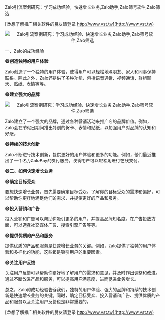 Zalo引流案例研究：学习成功经验，快速增长业务,Zalo助手,Zalo筛号软件,Zalo筛选

[😍想了解推广相关软件的朋友请登录 http://www.vst.tw](http://www.vst.tw)

 <center><img src="https://vst.tw/MP4/tuiguang/png/6.png" alt="Zalo引流案例研究：学习成功经验，快速增长业务,Zalo助手,Zalo筛号软件,Zalo筛选"></center>

一、Zalo的成功经验

**😄创造独特的用户体验**

Zalo创造了一个独特的用户体验，使得用户可以轻松地与朋友、家人和同事保持联系。除此之外，Zalo还提供了多种功能，包括语音通话、视频通话、群组聊天、贴纸、表情等等。

**😄建立强大的品牌**

 <center><img src="https://vst.tw/MP4/tuiguang/png/7.png" alt="Zalo引流案例研究：学习成功经验，快速增长业务,Zalo助手,Zalo筛号软件,Zalo筛选"></center>

Zalo建立了一个强大的品牌，通过各种营销活动来推广它的品牌价值。例如，Zalo会在节假日期间推出特别的贺卡、表情和贴纸，以加强用户对品牌的认知和好感。

**😄持续的技术创新**

Zalo不断进行技术创新，提供更好的用户体验和更多的功能。例如，他们最近推出了一个名为ZaloPay的支付服务，使得用户可以轻松地进行在线支付。

**😄二、如何快速增长业务**

**😄确定目标受众**

要想快速增长业务，首先需要确定目标受众。了解你的目标受众的需求和偏好，可以帮助你更好地满足他们的需求，并提供更好的产品和服务。

**😄投入营销和广告**

投入营销和广告可以帮助你吸引更多的用户，并提高品牌知名度。在广告投放方面，可以选择社交媒体广告、搜索引擎广告等等。

**😄提供优质的产品和服务**

提供优质的产品和服务是快速增长业务的关键。例如，Zalo提供了独特的用户体验和多样化的功能，这些都是吸引用户的重要因素。

**😄关注用户反馈**

关注用户反馈可以帮助你更好地了解用户的需求和意见，并及时作出调整和改进。通过不断改进产品和服务，可以提高用户满意度，进而促进业务增长。

总之，Zalo的成功经验告诉我们，独特的用户体验、强大的品牌和持续的技术创新是快速增长业务的关键。同时，确定目标受众、投入营销和广告、提供优质的产品和服务以及关注用户反馈也是非常重要的。

[😍想了解推广相关软件的朋友请登录 http://www.vst.tw](http://www.vst.tw)



